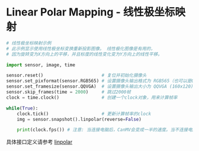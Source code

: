 Linear Polar Mapping - 线性极坐标映射
==========================================

```python
# 线性极坐标映射示例
# 此示例显示使用线性极坐标变换重新投影图像。 线性极化图像是有用的，
# 因为旋转变为X方向上的平移，并且标度的线性变化变为Y方向上的线性平移。

import sensor, image, time

sensor.reset()                      # 复位并初始化摄像头
sensor.set_pixformat(sensor.RGB565) # 设置摄像头输出格式为 RGB565（也可以是GRAYSCALE）
sensor.set_framesize(sensor.QQVGA)  # 设置摄像头输出大小为 QQVGA (160x120)
sensor.skip_frames(time = 2000)     # 跳过2000帧
clock = time.clock()                # 创建一个clock对象，用来计算帧率

while(True):
    clock.tick()                    # 更新计算帧率的clock
    img = sensor.snapshot().linpolar(reverse=False)

    print(clock.fps()) # 注意: 当连接电脑后，CanMV会变成一半的速度。当不连接电脑，帧率会增加。
```

具体接口定义请参考 [linpolar](../../library/canmv/image.md#linpolar)
